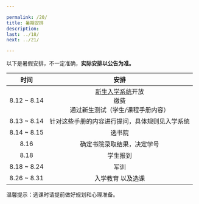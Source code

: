 ```yaml
---

permalink: /20/
title: 暑期安排
description:
last: ../18/
next: ../21/

---
```


以下是暑假安排，不一定准确，**实际安排以公告为准。**

|时间|安排|
|:-:|:-:|
|8.12 ~ 8.14|[新生入学系统](http://rookie.pkuschool.edu.cn)开放<br>缴费<br>通过新生测试（学生/课程手册内容）|
|8.13 ~ 8.14|针对这些手册的内容进行提问，具体规则见入学系统|
|8.14 ~ 8.15|选书院|
|8.16|确定书院录取结果，决定学号|
|8.18|学生报到|
|8.18 ~ 8.24|军训|
|8.26 ~ 8.31|入学教育 以及选课|

温馨提示：选课时请提前做好规划和心理准备。